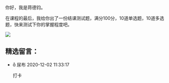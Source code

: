 你好，我是蒋德钧。

在课程的最后，我给你出了一份结课测试题，满分100分，10道单选题，10道多选题，快来测试下你的掌握程度吧。

[![](https://static001.geekbang.org/resource/image/28/a4/28d1be62669b4f3cc01c36466bf811a4.png)](http://time.geekbang.org/quiz/intro?act_id=236&exam_id=815)

## 精选留言：

-    尿布 2020-12-02 11:33:17
    
    打卡